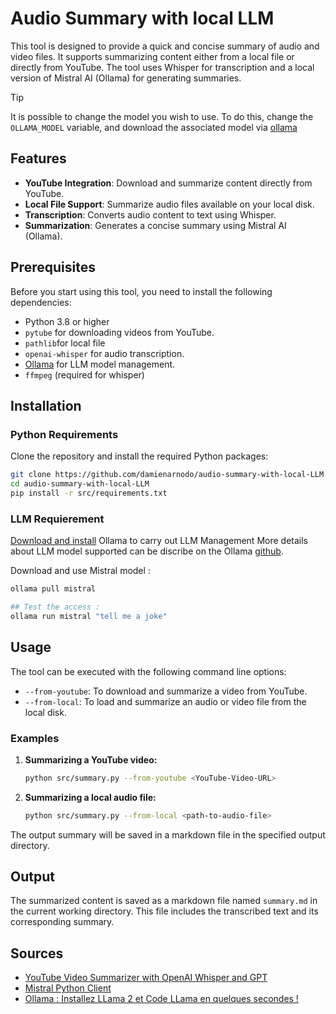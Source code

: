 # Audio Summary with local LLM

This tool is designed to provide a quick and concise summary of audio and video files. It supports summarizing content either from a local file or directly from YouTube. The tool uses Whisper for transcription and a local version of Mistral AI (Ollama) for generating summaries.

> [!TIP]  
> It is possible to change the model you wish to use.
> To do this, change the `OLLAMA_MODEL` variable, and download the associated model via [ollama](https://github.com/ollama/ollama)

## Features

- **YouTube Integration**: Download and summarize content directly from YouTube.
- **Local File Support**: Summarize audio files available on your local disk.
- **Transcription**: Converts audio content to text using Whisper.
- **Summarization**: Generates a concise summary using Mistral AI (Ollama).

## Prerequisites

Before you start using this tool, you need to install the following dependencies:

- Python 3.8 or higher
- `pytube` for downloading videos from YouTube.
- `pathlib`for local file
- `openai-whisper` for audio transcription.
- [Ollama](https://ollama.com) for LLM model management.
- `ffmpeg` (required for whisper)

## Installation

### Python Requirements

Clone the repository and install the required Python packages:

```bash
git clone https://github.com/damienarnodo/audio-summary-with-local-LLM.git
cd audio-summary-with-local-LLM
pip install -r src/requirements.txt
```

### LLM Requierement

[Download and install](https://ollama.com) Ollama to carry out LLM Management
More details about LLM model supported can be discribe on the Ollama [github](https://github.com/ollama/ollama).

Download and use Mistral model :

```bash
ollama pull mistral

## Test the access :
ollama run mistral "tell me a joke"
```

## Usage

The tool can be executed with the following command line options:

- `--from-youtube`: To download and summarize a video from YouTube.
- `--from-local`: To load and summarize an audio or video file from the local disk.

### Examples

1. **Summarizing a YouTube video:**

   ```bash
   python src/summary.py --from-youtube <YouTube-Video-URL>
   ```

2. **Summarizing a local audio file:**

   ```bash
   python src/summary.py --from-local <path-to-audio-file>
   ```

The output summary will be saved in a markdown file in the specified output directory.

## Output

The summarized content is saved as a markdown file named `summary.md` in the current working directory. This file includes the transcribed text and its corresponding summary.

## Sources

- [YouTube Video Summarizer with OpenAI Whisper and GPT](https://github.com/mirabdullahyaser/Summarizing-Youtube-Videos-with-OpenAI-Whisper-and-GPT-3/tree/master)
- [Mistral Python Client](https://github.com/mistralai/client-python)
- [Ollama : Installez LLama 2 et Code LLama en quelques secondes !](https://www.geeek.org/tutoriel-installation-llama-2-et-code-llama/)
